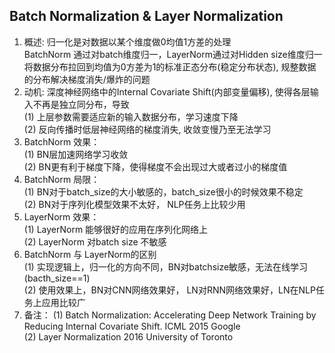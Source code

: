 Batch Normalization & Layer Normalization
-----------------------------------------
01. 概述: 归一化是对数据以某个维度做0均值1方差的处理  
BatchNorm 通过对batch维度归一，LayerNorm通过对Hidden size维度归一  
将数据分布拉回到均值为0方差为1的标准正态分布(稳定分布状态), 规整数据的分布解决梯度消失/爆炸的问题
02. 动机: 深度神经网络中的Internal Covariate Shift(内部变量偏移), 使得各层输入不再是独立同分布，导致  
(1) 上层参数需要适应新的输入数据分布，学习速度下降  
(2) 反向传播时低层神经网络的梯度消失, 收敛变慢乃至无法学习
03. BatchNorm 效果：  
(1) BN层加速网络学习收敛  
(2) BN更有利于梯度下降，使得梯度不会出现过大或者过小的梯度值  
04. BatchNorm 局限：  
(1) BN对于batch_size的大小敏感的，batch_size很小的时候效果不稳定  
(2) BN对于序列化模型效果不太好， NLP任务上比较少用
05. LayerNorm 效果：  
(1) LayerNorm 能够很好的应用在序列化网络上  
(2) LayerNorm 对batch size 不敏感
06. BatchNorm 与 LayerNorm的区别  
(1) 实现逻辑上，归一化的方向不同，BN对batchsize敏感，无法在线学习(bacth_size==1)  
(2) 使用效果上，BN对CNN网络效果好， LN对RNN网络效果好，LN在NLP任务上应用比较广
07. 备注：
(1) Batch Normalization: Accelerating Deep Network Training by Reducing Internal Covariate Shift. ICML 2015 Google  
(2) Layer Normalization 2016 University of Toronto

